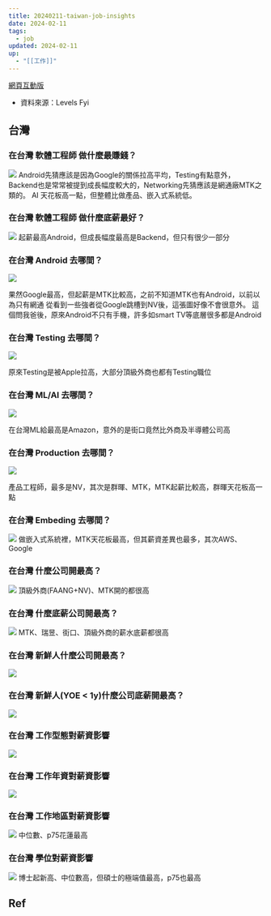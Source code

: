 ```yaml
---
title: 20240211-taiwan-job-insights
date: 2024-02-11
tags:
  - job
updated: 2024-02-11
up:
  - "[[工作]]"
---
```

[網頁互動版](https://alanhc.github.io/taiwan_jobs.html)
- 資料來源：Levels Fyi
## 台灣
### 在台灣 軟體工程師 做什麼最賺錢？
![](https://i.imgur.com/GHvjK50.png)
Android先猜應該是因為Google的關係拉高平均，Testing有點意外，Backend也是常常被提到成長幅度較大的，Networking先猜應該是網通廠MTK之類的。
AI 天花板高一點，但整體比做產品、嵌入式系統低。
### 在台灣 軟體工程師 做什麼底薪最好？
![](https://i.imgur.com/TnOjosz.png)
起薪最高Android，但成長幅度最高是Backend，但只有很少一部分

### 在台灣 Android 去哪間？


![](https://i.imgur.com/9hAIRym.png)

果然Google最高，但起薪是MTK比較高，之前不知道MTK也有Android，以前以為只有網通
從看到一些強者從Google跳槽到NV後，這張圖好像不會很意外。
這個問我爸後，原來Android不只有手機，許多如smart TV等底層很多都是Android
### 在台灣 Testing 去哪間？

![](https://i.imgur.com/pkM4DZ5.png)

原來Testing是被Apple拉高，大部分頂級外商也都有Testing職位
### 在台灣 ML/AI 去哪間？

![](https://i.imgur.com/AEGhCQZ.png)

在台灣ML給最高是Amazon，意外的是街口竟然比外商及半導體公司高
### 在台灣 Production 去哪間？

![](https://i.imgur.com/YqAGJtM.png)

產品工程師，最多是NV，其次是群暉、MTK，MTK起薪比較高，群暉天花板高一點
### 在台灣 Embeding 去哪間？
![](https://i.imgur.com/qjN1B2s.png)
做嵌入式系統裡，MTK天花板最高，但其薪資差異也最多，其次AWS、Google
### 在台灣 什麼公司開最高？
![](https://i.imgur.com/mWIzls2.png)
頂級外商(FAANG+NV)、MTK開的都很高

### 在台灣 什麼底薪公司開最高？
![](https://i.imgur.com/v4mnaUj.png)
MTK、瑞昱、街口、頂級外商的薪水底薪都很高 
### 在台灣 新鮮人什麼公司開最高？
![](https://i.imgur.com/44n95Pq.png)
### 在台灣 新鮮人(YOE < 1y)什麼公司底薪開最高？
![](https://i.imgur.com/4EgIPSw.png)
### 在台灣 工作型態對薪資影響
![](https://i.imgur.com/ruPEhPi.png)
### 在台灣 工作年資對薪資影響
![](https://i.imgur.com/pFTecCG.png)
### 在台灣 工作地區對薪資影響
![](https://i.imgur.com/aJovsL7.png)
中位數、p75花蓮最高
### 在台灣 學位對薪資影響
![](https://i.imgur.com/xTOjfth.png)
博士起新高、中位數高，但碩士的極端值最高，p75也最高
## Ref
